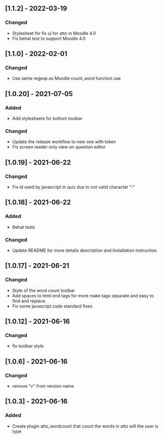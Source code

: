 ## [1.1.2] - 2022-03-19
### Changed
- Stylesheet for fix ui for atto in Moodle 4.0
- Fix behat test to support Moodle 4.0

## [1.1.0] - 2022-02-01
### Changed
- Use same regexp as Moodle count_word function use

## [1.0.20] - 2021-07-05
### Added
- Add stylesheets for bottom toolbar

### Changed 
- Update the release workflow to new one with token
- Fix screen reader only view on question editor

## [1.0.19] - 2021-06-22
### Changed
- Fix id used by javascript in quiz due to not valid character ":"

## [1.0.18] - 2021-06-22
### Added
- Behat tests
### Changed
- Update README for more details description and Installation instruction

## [1.0.17] - 2021-06-21
### Changed
- Style of the word count toolbar
- Add spaces to html end tags for more make tags separate and easy to find and replace.
- Fix some javascript code standard fixes

## [1.0.12] - 2021-06-16
### Changed
- fix toolbar style

## [1.0.6] - 2021-06-16
### Changed
- remove "v" from version name

## [1.0.3] - 2021-06-16
### Added
- Create plugin atto_wordcount that count the words in atto will the user is type
